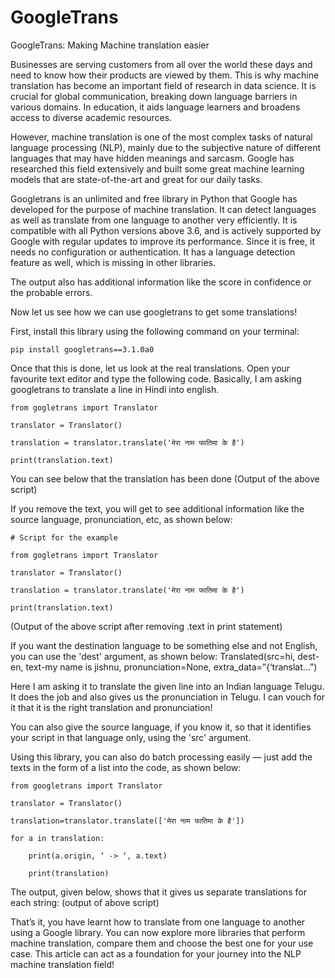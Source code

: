 # GoogleTrans
GoogleTrans: Making Machine translation easier

Businesses are serving customers from all over the world these days and need to know how their products are viewed by them. This is why machine translation has become an important field of research in data science. It is crucial for global communication, breaking down language barriers in various domains. In education, it aids language learners and broadens access to diverse academic resources.

However, machine translation is one of the most complex tasks of natural language processing (NLP), mainly due to the subjective nature of different languages that may have hidden meanings and sarcasm. Google has researched this field extensively and built some great machine learning models that are state-of-the-art and great for our daily tasks.

Googletrans is an unlimited and free library in Python that Google has developed for the purpose of machine translation. It can detect languages as well as translate from one language to another very efficiently. It is compatible with all Python versions above 3.6, and is actively supported by Google with regular updates to improve its performance. Since it is free, it needs no configuration or authentication. It has a language detection feature as well, which is missing in other libraries.

The output also has additional information like the score in confidence or the probable errors.

Now let us see how we can use googletrans to get some translations!

First, install this library using the following command on your terminal:

	pip install googletrans==3.1.0a0

Once that this is done, let us look at the real translations. Open your favourite text editor and type the following code. Basically, I am asking googletrans to translate a line in Hindi into english.

	from gogletrans import Translator

 	translator = Translator()

	translation = translator.translate('मेरा नाम फातिमा के है')

	print(translation.text)
 
You can see below that the translation has been done
(Output of the above script)

If you remove the text, you will get to see additional information like the source language, pronunciation, etc, as shown below:

	# Script for the example

 	from gogletrans import Translator

 	translator = Translator()

	translation = translator.translate('मेरा नाम फातिमा के है')

	print(translation.text)

(Output of the above script after removing .text in print statement)

If you want the destination language to be something else and not English, you can use the 'dest' argument, as shown below:
	Translated(src=hi, dest-en, text-my name is jishnu, pronunciation=None, extra_data=”{‘translat...”)

Here I am asking it to translate the given line into an Indian language Telugu. It does the job and also gives us the pronunciation in Telugu. I can vouch for it that it is the right translation and pronunciation!

You can also give the source language, if you know it, so that it identifies your script in that language only, using the 'src' argument.

Using this library, you can also do batch processing easily  — just add the texts in the form of a list into the code, as shown below:

	from googletrans import Translator
 
	translator = Translator()
 
	translation=translator.translate(['मेरा नाम फातिमा के है'])
 
	for a in translation:
 
		print(a.origin, ‘ -> ‘, a.text)
 
		print(translation)

The output, given below, shows that it gives us separate translations for each string: (output of above script)

That’s it, you have learnt how to translate from one language to another using a Google library. You can now explore more libraries that perform machine translation, compare them and choose the best one for your use case. This article can act as a foundation for your journey into the NLP machine translation field!

